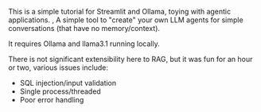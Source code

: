 
This is a simple tutorial for Streamlit and Ollama, toying with agentic
applications. , A simple tool to "create" your own LLM agents for simple conversations (that have no memory/context).

It requires Ollama and llama3.1 running locally.

There is not significant extensibility here to RAG, but it was fun for an hour or two, various issues include:
- SQL injection/input validation
- Single process/threaded
- Poor error handling

